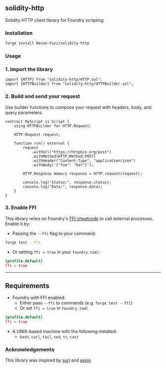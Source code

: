 ## solidity-http

Solidity HTTP client library for Foundry scripting

### Installation

```bash
forge install Recon-Fuzz/solidity-http
```

### Usage

### 1. Import the library

```solidity
import {HTTP} from "solidity-http/HTTP.sol";
import {HTTPBuilder} from "solidity-http/HTTPBuilder.sol";
```

### 2. Build and send your request

Use builder functions to compose your request with headers, body, and query parameters.

```solidity
contract MyScript is Script {
    using HTTPBuilder for HTTP.Request;

    HTTP.Request request;

    function run() external {
        request
            .withUrl("https://httpbin.org/post")
            .withMethod(HTTP.Method.POST)
            .withHeader("Content-Type", "application/json")
            .withBody('{"foo": "bar"}');

        HTTP.Response memory response = HTTP.request(request);

        console.log("Status:", response.status);
        console.log("Data:", response.data);
    }
}
```

### 3. Enable FFI

This library relies on Foundry's [FFI cheatcode](https://book.getfoundry.sh/cheatcodes/ffi.html) to call external processes. Enable it by:

- Passing the `--ffi` flag to your command:

```bash
forge test --ffi
```

- Or setting `ffi = true` in your `foundry.toml`:

```toml
[profile.default]
ffi = true
```

---

## Requirements

- Foundry with FFI enabled:
  - Either pass `--ffi` to commands (e.g. `forge test --ffi`)
  - Or set `ffi = true` in `foundry.toml`

```toml
[profile.default]
ffi = true
```

- A UNIX-based machine with the following installed:
  - `bash`, `curl`, `tail`, `sed`, `tr`, `cast`

### Acknowledgements

This library was inspired by [surl](https://github.com/memester-xyz/surl) and [axios](https://github.com/axios/axios)
